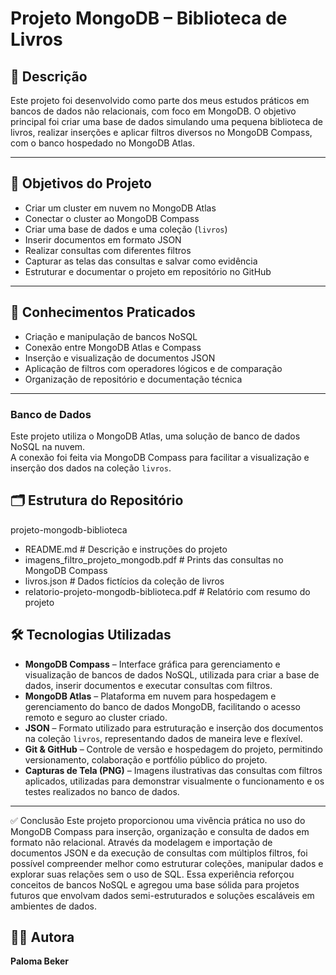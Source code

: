 # Projeto MongoDB – Biblioteca de Livros

## 📌 Descrição

Este projeto foi desenvolvido como parte dos meus estudos práticos em bancos de dados não relacionais, com foco em MongoDB. 
O objetivo principal foi criar uma base de dados simulando uma pequena biblioteca de livros, realizar inserções e aplicar filtros diversos no MongoDB Compass, com o banco hospedado no MongoDB Atlas.

---

## 🎯 Objetivos do Projeto

- Criar um cluster em nuvem no MongoDB Atlas
- Conectar o cluster ao MongoDB Compass
- Criar uma base de dados e uma coleção (`livros`)
- Inserir documentos em formato JSON
- Realizar consultas com diferentes filtros
- Capturar as telas das consultas e salvar como evidência
- Estruturar e documentar o projeto em repositório no GitHub

---

## 🧠 Conhecimentos Praticados

- Criação e manipulação de bancos NoSQL
- Conexão entre MongoDB Atlas e Compass
- Inserção e visualização de documentos JSON
- Aplicação de filtros com operadores lógicos e de comparação
- Organização de repositório e documentação técnica

---
### Banco de Dados
Este projeto utiliza o MongoDB Atlas, uma solução de banco de dados NoSQL na nuvem.  
A conexão foi feita via MongoDB Compass para facilitar a visualização e inserção dos dados na coleção `livros`.

## 🗂 Estrutura do Repositório
projeto-mongodb-biblioteca
- README.md                                 # Descrição e instruções do projeto
- imagens_filtro_projeto_mongodb.pdf        # Prints das consultas no MongoDB Compass
- livros.json                               # Dados fictícios da coleção de livros
- relatorio-projeto-mongodb-biblioteca.pdf  # Relatório com resumo do projeto



## 🛠 Tecnologias Utilizadas

- **MongoDB Compass** – Interface gráfica para gerenciamento e visualização de bancos de dados NoSQL, utilizada para criar a base de dados, inserir documentos e executar consultas com filtros.
- **MongoDB Atlas** – Plataforma em nuvem para hospedagem e gerenciamento do banco de dados MongoDB, facilitando o acesso remoto e seguro ao cluster criado.
- **JSON** – Formato utilizado para estruturação e inserção dos documentos na coleção `livros`, representando dados de maneira leve e flexível.
- **Git & GitHub** – Controle de versão e hospedagem do projeto, permitindo versionamento, colaboração e portfólio público do projeto.
- **Capturas de Tela (PNG)** – Imagens ilustrativas das consultas com filtros aplicados, utilizadas para demonstrar visualmente o funcionamento e os testes realizados no banco de dados.

---

✅ Conclusão
Este projeto proporcionou uma vivência prática no uso do MongoDB Compass para inserção, organização e consulta de dados em formato não relacional. Através da modelagem e importação de documentos JSON e da execução de consultas com múltiplos filtros, foi possível compreender melhor como estruturar coleções, manipular dados e explorar suas relações sem o uso de SQL. Essa experiência reforçou conceitos de bancos NoSQL e agregou uma base sólida para projetos futuros que envolvam dados semi-estruturados e soluções escaláveis em ambientes de dados.

## 👩‍💻 Autora

**Paloma Beker**


